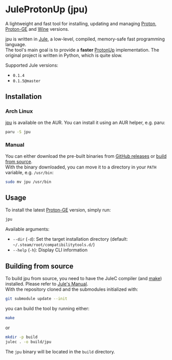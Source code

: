 # JuleProtonUp (jpu)
A lightweight and fast tool for installing, updating and managing [Proton], [Proton-GE] and [Wine] versions.

jpu is written in [Jule], a low-level, compiled, memory-safe fast programming language.<br>
The tool's main goal is to provide a **faster** [ProtonUp] implementation. The original project is written in Python, which is quite slow.

Supported Jule versions:
- `0.1.4`
- `0.1.5@master`

## Installation

### Arch Linux
[jpu](https://aur.archlinux.org/packages/jpu) is available on the AUR. You can install it using an AUR helper, e.g. paru:
```sh
paru -S jpu
```

### Manual
You can either download the pre-built binaries from [GitHub releases](https://github.com/adamperkowski/jpu/releases) or [build from source](#building-from-source).<br>
With the binary downloaded, you can move it to a directory in your `PATH` variable, e.g. `/usr/bin`:
```sh
sudo mv jpu /usr/bin
```

## Usage
To install the latest [Proton-GE] version, simply run:
```sh
jpu
```

Available arguments:
- `--dir` (`-d`): Set the target installation directory (default: `~/.steam/root/compatibilitytools.d/`)
- `--help` (`-h`): Display CLI information

## Building from source
To build jpu from source, you need to have the JuleC compiler (and [make]) installed. Please refer to [Jule's Manual][julec_installation].<br>
With the repository cloned and the submodules initialized with:
```sh
git submodule update --init
```
you can build the tool by running either:
```sh
make
```
or
```sh
mkdir -p build
julec . -o build/jpu
```
The `jpu` binary will be located in the `build` directory.

[Proton]: https://github.com/ValveSoftware/Proton
[Proton-GE]: https://github.com/GloriousEggroll/proton-ge-custom
[Wine]: https://www.winehq.org
[Jule]: https://jule.dev
[ProtonUp]: https://github.com/AUNaseef/protonup
[make]: https://www.gnu.org/software/make
[julec_installation]: https://manual.jule.dev/getting-started/installation/linux.html
